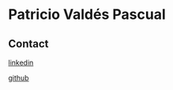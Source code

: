 # Patricio Valdés Pascual

## Contact

[linkedin](https://www.linkedin.com/in/patricio-vald%C3%A9s-pascual-a9245ba6/)

[github](https://github.com/pvaldespascual)

